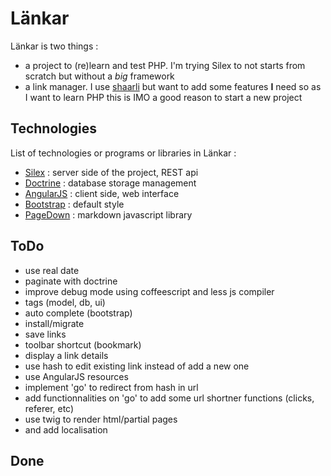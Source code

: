 Länkar
======

Länkar is two things :

* a project to (re)learn and test PHP. I'm trying Silex to not starts from scratch but without a _big_ framework
* a link manager. I use [shaarli](http://sebsauvage.net/wiki/doku.php?id=php:shaarli) but want to add some features **I** need so as I want to learn PHP this is IMO a good reason to start a new project

Technologies
------------

List of technologies or programs or libraries in Länkar :

* [Silex](silex.sensiolabs.org) : server side of the project, REST api
* [Doctrine](http://www.doctrine-project.org/) : database storage management
* [AngularJS](http://www.angularjs.org) : client side, web interface
* [Bootstrap](http://twitter.github.com/bootstrap/) : default style
* [PageDown](http://code.google.com/p/pagedown/wiki/PageDown) : markdown javascript library


ToDo
----

* use real date
* paginate with doctrine
* improve debug mode using coffeescript and less js compiler
* tags (model, db, ui)
 * auto complete (bootstrap)
* install/migrate
* save links
* toolbar shortcut (bookmark)
* display a link details
* use hash to edit existing link instead of add a new one
* use AngularJS resources
* implement 'go' to redirect from hash in url
* add functionnalities on 'go' to add some url shortner functions (clicks, referer, etc)
* use twig to render html/partial pages
 * and add localisation

Done
----

